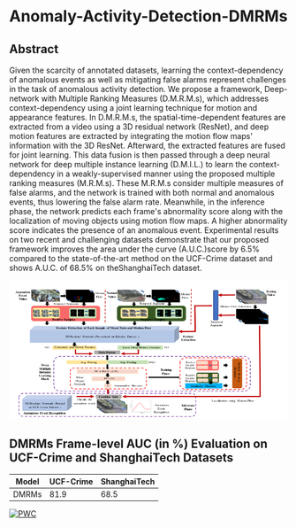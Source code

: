 # Anomaly-Activity-Detection-DMRMs


## Abstract
Given the scarcity of annotated datasets, learning the context-dependency of anomalous events as well as mitigating false alarms represent challenges in the task of anomalous activity detection. We propose a framework, Deep-network with Multiple Ranking Measures (D.M.R.M.s), which addresses context-dependency using a joint learning technique for motion and appearance features. In D.M.R.M.s, the spatial-time-dependent features are extracted from a video using a 3D residual network (ResNet), and deep motion features are extracted by integrating the motion flow maps' information with the 3D ResNet. Afterward, the extracted features are fused for joint learning. This data fusion is then passed through a deep neural network for deep multiple instance learning (D.M.I.L.) to learn the context-dependency in a weakly-supervised manner using the proposed multiple ranking measures (M.R.M.s). These M.R.M.s consider multiple measures of false alarms, and the network is trained with both normal and anomalous events, thus lowering the false alarm rate. Meanwhile, in the inference phase, the network predicts each frame's abnormality score along with the localization of moving objects using motion flow maps. A higher abnormality score indicates the presence of an anomalous event. Experimental results on two recent and challenging datasets demonstrate that our proposed framework improves the area under the curve (A.U.C.)score by 6.5% compared to the state-of-the-art method on the UCF-Crime dataset and shows A.U.C. of 68.5% on theShanghaiTech dataset.

![alt text](https://github.com/shikha-gist/Anomaly-Activity-Detection-DMRMs-/blob/main/arch.png)

## DMRMs Frame-level AUC (in %) Evaluation on UCF-Crime and ShanghaiTech Datasets
Model | UCF-Crime | ShanghaiTech  
--- | --- | --- 
DMRMs | 81.9 | 68.5 

[![PWC](https://img.shields.io/endpoint.svg?url=https://paperswithcode.com/badge/anomalous-event-recognition-in-videos-based/anomaly-detection-in-surveillance-videos-on)](https://paperswithcode.com/sota/anomaly-detection-in-surveillance-videos-on?p=anomalous-event-recognition-in-videos-based)
